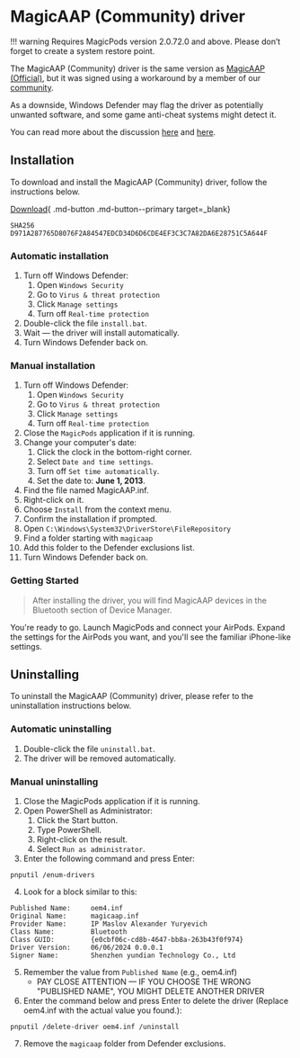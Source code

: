 # MagicAAP (Community) driver

!!! warning
    Requires MagicPods version 2.0.72.0 and above. Please don’t forget to create a system restore point.

The MagicAAP (Community) driver is the same version as [MagicAAP (Official)](fun-magicaap.md), but it was signed using a workaround by a member of our [community](https://discord.com/invite/UyY4PY768V).

As a downside, Windows Defender may flag the driver as potentially unwanted software, and some game anti-cheat systems might detect it.

You can read more about the discussion [here](https://discord.com/channels/1083322534675632188/1083322534675632191/1372238889988653108) and [here](https://discord.com/channels/1083322534675632188/1372235563163320330/1372235563163320330).

## Installation

To download and install the MagicAAP (Community) driver, follow the instructions below.

[Download](https://magicpods.app/utils/magicaap_community.zip){ .md-button .md-button--primary target=_blank}

```
SHA256          D971A287765D8076F2A84547EDCD34D6D6CDE4EF3C3C7A82DA6E28751C5A644F
```

### Automatic installation

1. Turn off Windows Defender:
    1. Open `Windows Security`
    2. Go to `Virus & threat protection`
    3. Click `Manage settings`
    4. Turn off `Real-time protection`
2. Double-click the file `install.bat`.
3. Wait — the driver will install automatically.
4. Turn Windows Defender back on.

### Manual installation

1. Turn off Windows Defender:
    1. Open `Windows Security`
    2. Go to `Virus & threat protection`
    3. Click `Manage settings`
    4. Turn off `Real-time protection`
2. Close the `MagicPods` application if it is running.
3. Change your computer's date:
    1. Click the clock in the bottom-right corner.
    2. Select `Date and time settings`.
    3. Turn off `Set time automatically`.
    4. Set the date to: **June 1, 2013**.
4. Find the file named MagicAAP.inf.
5. Right-click on it.
6. Choose `Install` from the context menu.
7. Confirm the installation if prompted.
8. Open `C:\Windows\System32\DriverStore\FileRepository`
9. Find a folder starting with `magicaap`
10. Add this folder to the Defender exclusions list.
11. Turn Windows Defender back on.

### Getting Started

> After installing the driver, you will find MagicAAP devices in the Bluetooth section of Device Manager.

You're ready to go. Launch MagicPods and connect your AirPods. Expand the settings for the AirPods you want, and you'll see the familiar iPhone-like settings.

## Uninstalling

To uninstall the MagicAAP (Community) driver, please refer to the uninstallation instructions below.

### Automatic uninstalling

1. Double-click the file `uninstall.bat`.
2. The driver will be removed automatically.


### Manual uninstalling

1. Close the MagicPods application if it is running.
2. Open PowerShell as Administrator:
    1. Click the Start button.
    2. Type PowerShell.
    3. Right-click on the result.
    4. Select `Run as administrator`.
3. Enter the following command and press Enter:
```
pnputil /enum-drivers
```
4. Look for a block similar to this:
```
Published Name:     oem4.inf
Original Name:      magicaap.inf
Provider Name:      IP Maslov Alexander Yuryevich
Class Name:         Bluetooth
Class GUID:         {e0cbf06c-cd8b-4647-bb8a-263b43f0f974}
Driver Version:     06/06/2024 0.0.0.1
Signer Name:        Shenzhen yundian Technology Co., Ltd
```
5. Remember the value from `Published Name` (e.g., oem4.inf)
    * PAY CLOSE ATTENTION — IF YOU CHOOSE THE WRONG "PUBLISHED NAME", YOU MIGHT DELETE ANOTHER DRIVER
6. Enter the command below and press Enter to delete the driver (Replace oem4.inf with the actual value you found.):
```
pnputil /delete-driver oem4.inf /uninstall
```
   
7. Remove the `magicaap` folder from Defender exclusions.
